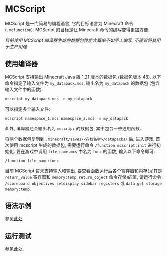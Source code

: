 # MCScript

MCScript 是一门简易的编程语言, 它的目标语言为 Minecraft 命令 (`.mcfunction`). MCScript 的目标是让 Minecraft 命令的编写变得更加方便. 

*目前使用 MCScript 编译器生成的数据包性能大概率不如手工编写, 不建议将其用于生产用途.*

## 使用编译器
MCScript 支持输出 Minecraft Java 版 1.21 版本的数据包 (数据包版本 48). 以下命令指定了输入文件为 `my_datapack.mcs`, 输出名为 `my_datapack` 的数据包 (包含输入文件中的函数). 

```sh
mcscript my_datapack.mcs -o my_datapack
```

可以指定多个输入文件: 


```sh
mcscript namespace_1.mcs namespace_2.mcs -o my_datapack
```

此外, 编译器还会输出名为 `mcscript` 的数据包, 其中包含一些通用函数. 

将两个数据包复制到 `.minecraft/saves/<存档名字>/datapacks/` 后, 进入游戏. 首次使用 mcscript 生成的数据包, 需要运行命令 `/function mcscript:init` 进行初始化. 要在游戏中调用 `file_name.mcs` 中名为 `func` 的函数, 输入以下命令即可: 

```
/function file_name:func
```

目前 MCScript 暂未支持输入和输出. 要查看函数运行后各个寄存器和内存(尤其是 `return_value` 寄存器和 `memory:temp return_object` 命令存储)的值, 请运行命令 `/scoreboard objectives setdisplay sidebar registers` 或 `data get storage memory:temp`.

## 语法示例

参见[此处](MCScript.md). 

## 运行测试

参见[此处](test.md). 
